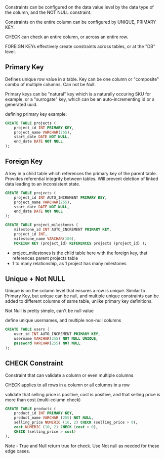 Constraints can be configured on the data value level by the data type of the column, and the NOT NULL constraint.

Constraints on the entire column can be configured by UNIQUE, PRIMARY KEY.

CHECK can check an entire column, or across an entire row.

FOREIGN KEYs effectively create constraints across tables, or at the "DB" level.

## Primary Key
Defines unique row value in a table. Key can be one column or "composite" combo of multiple columns. Can not be Null.

Primary keys can be "natural" key which is a naturally occuring SKU for example, or a "surrogate" key, which can be an auto-incrementing id or a generated uuid.

defining primary key example:
```sql
CREATE TABLE projects (
    project_id INT PRIMARY KEY,
    project_name VARCHAR(255),
    start_date DATE NOT NULL,
    end_date DATE NOT NULL
);
```

## Foreign Key
A key in a child table which references the primary key of the parent table. Provides referential integrity between tables. Will prevent deletion of linked data leading to an inconsistent state.

```sql
CREATE TABLE projects (
    project_id INT AUTO_INCREMENT PRIMARY KEY,
    project_name VARCHAR(255),
    start_date DATE NOT NULL,
    end_date DATE NOT NULL
);

CREATE TABLE project_milestones ( 
	milestone_id INT AUTO_INCREMENT PRIMARY KEY, 
	project_id INT, 
	milestone_name VARCHAR(100), 
	FOREIGN KEY (project_id) REFERENCES projects (project_id) );
```
- project_milestones is the child table here with the foreign key, that references parent projects table
- 1 to many relationship, as 1 project has many milestones

## Unique + Not NULL
Unique is on the column level that ensures a row is unique. Similar to Primary Key, but unique can be null, and multiple unique constraints can be added to different columns of same table, unlike primary key definitions.

Not Null is pretty simple, can't be null value

define unique usernames, and multiple non-null columns
```sql
CREATE TABLE users (
    user_id INT AUTO_INCREMENT PRIMARY KEY,
    username VARCHAR(255) NOT NULL UNIQUE,
    password VARCHAR(255) NOT NULL
);
```

## CHECK Constraint
Constraint that can validate a column or even multiple columns

CHECK applies to all rows in a column or all columns in a row

validate that selling price is positive, cost is positive, and that selling price is more than cost (multi-column check)
```sql
CREATE TABLE products (
	product_id INT PRIMARY KEY,
	product_name VARCHAR (255) NOT NULL,
	selling_price NUMERIC (10, 2) CHECK (selling_price > 0),
	cost NUMERIC (10, 2) CHECK (cost > 0),
	CHECK (selling_price > cost)
);
```

Note - True and Null return true for check. Use Not null as needed for these edge cases.
